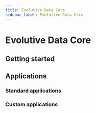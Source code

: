 ```yaml
---
title: Evolutive Data Core
sidebar_label: Evolutive Data Core
---
```


# Evolutive Data Core

## Getting started

## Applications

### Standard applications

### Custom applications

